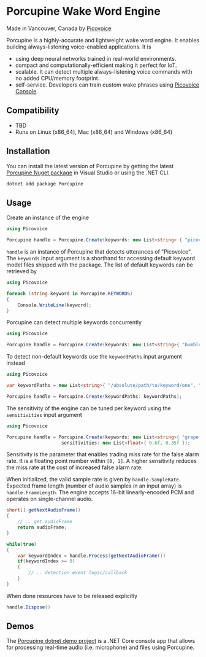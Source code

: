 # Porcupine Wake Word Engine

Made in Vancouver, Canada by [Picovoice](https://picovoice.ai)

Porcupine is a highly-accurate and lightweight wake word engine. It enables building always-listening voice-enabled
applications. It is

- using deep neural networks trained in real-world environments.
- compact and computationally-efficient making it perfect for IoT.
- scalable. It can detect multiple always-listening voice commands with no added CPU/memory footprint.
- self-service. Developers can train custom wake phrases using [Picovoice Console](https://picovoice.ai/console/).

## Compatibility

- TBD
- Runs on Linux (x86_64), Mac (x86_64) and Windows (x86_64)

## Installation

You can install the latest version of Porcupine by getting the latest [Porcupine Nuget package](https://www.nuget.org/packages/Porcupine/) in Visual Studio or using the .NET CLI.

```bash
dotnet add package Porcupine
```

## Usage

Create an instance of the engine

```csharp
using Picovoice

Porcupine handle = Porcupine.Create(keywords: new List<string> { "picovoice" });
```

`handle` is an instance of Porcupine that detects utterances of "Picovoice". The `keywords` input argument is a shorthand
for accessing default keyword model files shipped with the package. The list of default keywords can be retrieved by

```csharp
using Picovoice

foreach (string keyword in Porcupine.KEYWORDS)
{
	Console.WriteLine(keyword);
}
```

Porcupine can detect multiple keywords concurrently

```csharp
using Picovoice

Porcupine handle = Porcupine.Create(keywords: new List<string>{ "bumblebee", "picovoice" });
```

To detect non-default keywords use the `keywordPaths` input argument instead

```csharp
using Picovoice

var keywordPaths = new List<string>{ "/absolute/path/to/keyword/one", "/absolute/path/to/keyword/two", ...}

Porcupine handle = Porcupine.Create(keywordPaths: keywordPaths);
```

The sensitivity of the engine can be tuned per keyword using the `sensitivities` input argument

```csharp
using Picovoice

Porcupine handle = Porcupine.Create(keywords: new List<string>{ "grapefruit", "porcupine" }, 
					sensitivities: new List<float>{ 0.6f, 0.35f });
```

Sensitivity is the parameter that enables trading miss rate for the false alarm rate. It is a floating point number within
`[0, 1]`. A higher sensitivity reduces the miss rate at the cost of increased false alarm rate.

When initialized, the valid sample rate is given by `handle.SampleRate`. Expected frame length (number of audio samples
in an input array) is `handle.FrameLength`. The engine accepts 16-bit linearly-encoded PCM and operates on
single-channel audio.

```csharp
short[] getNextAudioFrame()
{
	// .. get audioFrame
	return audioFrame;
}

while(true)
{
	var keywordIndex = handle.Process(getNextAudioFrame())
	if(keywordIndex >= 0)
	{
		// .. detection event logic/callback
	}
}
```

When done resources have to be released explicitly

```csharp
handle.Dispose()
```

## Demos

The [Porcupine dotnet demo project](https://github.com/Picovoice/porcupine/tree/master/demo/dotnet) is a .NET Core console app that allows for 
processing real-time audio (i.e. microphone) and files using Porcupine.